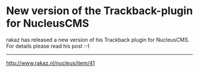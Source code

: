 # New version of the Trackback-plugin for NucleusCMS

rakaz has released a new version of his Trackback plugin for NucleusCMS. For details please read his post :-)

-------------------------------



<a href="http://www.rakaz.nl/nucleus/item/41">http://www.rakaz.nl/nucleus/item/41</a>